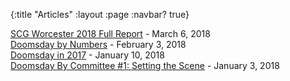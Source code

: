 {:title "Articles"
 :layout :page
 :navbar? true}
 
 
[SCG Worcester 2018 Full Report](/posts-output/SCG_Worcester_Report/) - March 6, 2018  
[Doomsday by Numbers](https://ddft.wiki/posts-output/DDStatistics-001/) - February 3, 2018  
[Doomsday in 2017](https://ddft.wiki/posts-output/DD_2017/) - January 10, 2018  
[Doomsday By Committee #1: Setting the Scene](https://ddft.wiki/posts-output/DDBC-001/) - January 3, 2018  
